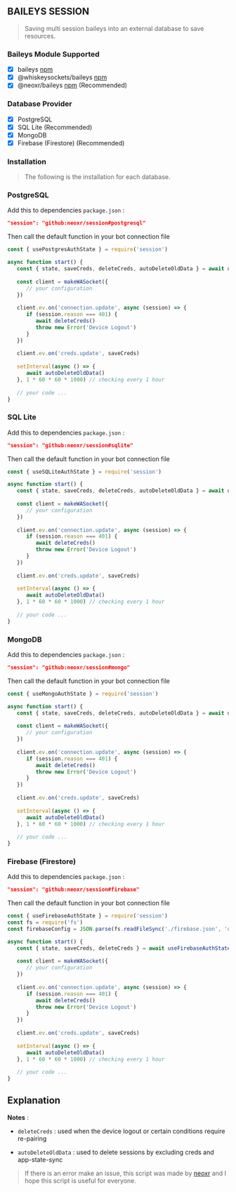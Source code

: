 ## BAILEYS SESSION

> Saving multi session baileys into an external database to save resources.

### Baileys Module Supported

- [x] baileys [npm](https://www.npmjs.com/package/baileys)
- [x] @whiskeysockets/baileys [npm](https://www.npmjs.com/package/@whiskeysockets/baileys)
- [x] @neoxr/baileys [npm](https://www.npmjs.com/package/@neoxr/baileys)  (Recommended)

### Database Provider

- [x] PostgreSQL
- [x] SQL Lite (Recommended)
- [x] MongoDB
- [x] Firebase (Firestore) (Recommended)

### Installation

> The following is the installation for each database.

### PostgreSQL

Add this to dependencies ```package.json``` :

```JSON
"session": "github:neoxr/session#postgresql" 
```

Then call the default function in your bot connection file

```Javascript
const { usePostgresAuthState } = require('session')

async function start() {
   const { state, saveCreds, deleteCreds, autoDeleteOldData } = await usePostgresAuthState('postgres://xxxxx', 'session', 5 * 60 * 60 * 1000) // set maxAge default 24 hours, but this example is 5 hours
   
   const client = makeWASocket({
      // your configuration
   })
   
   client.ev.on('connection.update', async (session) => {
      if (session.reason === 401) {
         await deleteCreds()
         throw new Error('Device Logout')
      }
   })
   
   client.ev.on('creds.update', saveCreds)
   
   setInterval(async () => {
      await autoDeleteOldData()
   }, 1 * 60 * 60 * 1000) // checking every 1 hour
   
   // your code ...
}
```

### SQL Lite

Add this to dependencies ```package.json``` :

```JSON
"session": "github:neoxr/session#sqlite" 
```

Then call the default function in your bot connection file

```Javascript
const { useSQLiteAuthState } = require('session')

async function start() {
   const { state, saveCreds, deleteCreds, autoDeleteOldData } = await useSQLiteAuthState('session.db', 'session', 5 * 60 * 60 * 1000) // set maxAge default 24 hours, but this example is 5 hours
   
   const client = makeWASocket({
      // your configuration
   })
   
   client.ev.on('connection.update', async (session) => {
      if (session.reason === 401) {
         await deleteCreds()
         throw new Error('Device Logout')
      }
   })
   
   client.ev.on('creds.update', saveCreds)
   
   setInterval(async () => {
      await autoDeleteOldData()
   }, 1 * 60 * 60 * 1000) // checking every 1 hour
   
   // your code ...
}
```

### MongoDB

Add this to dependencies ```package.json``` :

```JSON
"session": "github:neoxr/session#mongo" 
```

Then call the default function in your bot connection file

```Javascript
const { useMongoAuthState } = require('session')

async function start() {
   const { state, saveCreds, deleteCreds, autoDeleteOldData } = await useMongoAuthState('mongodb://xxxxx', 'session', 5 * 60 * 60 * 1000) // set maxAge default 24 hours, but this example is 5 hours
   
   const client = makeWASocket({
      // your configuration
   })
   
   client.ev.on('connection.update', async (session) => {
      if (session.reason === 401) {
         await deleteCreds()
         throw new Error('Device Logout')
      }
   })
   
   client.ev.on('creds.update', saveCreds)
   
   setInterval(async () => {
      await autoDeleteOldData()
   }, 1 * 60 * 60 * 1000) // checking every 1 hour
   
   // your code ...
}
```

### Firebase (Firestore)

Add this to dependencies ```package.json``` :

```JSON
"session": "github:neoxr/session#firebase" 
```

Then call the default function in your bot connection file

```Javascript
const { useFirebaseAuthState } = require('session')
const fs = require('fs')
const firebaseConfig = JSON.parse(fs.readFileSync('./firebase.json', 'utf-8))

async function start() {
   const { state, saveCreds, deleteCreds } = await useFirebaseAuthState(firebaseConfig, 'session', 5 * 60 * 60 * 1000) // set maxAge default 24 hours, but this example is 5 hours
   
   const client = makeWASocket({
      // your configuration
   })
   
   client.ev.on('connection.update', async (session) => {
      if (session.reason === 401) {
         await deleteCreds()
         throw new Error('Device Logout')
      }
   })
   
   client.ev.on('creds.update', saveCreds)
   
   setInterval(async () => {
      await autoDeleteOldData()
   }, 1 * 60 * 60 * 1000) // checking every 1 hour
   
   // your code ...
}
```

## Explanation

**Notes** :
+ ```deleteCreds``` : used when the device logout or certain conditions require re-pairing

+ ```autoDeleteOldData``` : used to delete sessions by excluding creds and app-state-sync


> If there is an error make an issue, this script was made by [neoxr](https://github.com/neoxr/session) and I hope this script is useful for everyone.